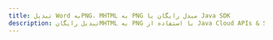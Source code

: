 ---title: تبدیل Word بهPNG، MHTML به PNG مبدل رایگان یا Java SDKdescription: تبدیل رایگانMHTML به PNG با استفاده از Java Cloud APIs & SDK. همچنین اسناد Microsoft Word و OpenOffice را در Cloud ایجاد، ویرایش و رندر کنید.---